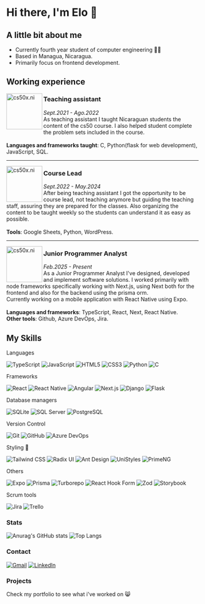 # Hi there, I'm Elo 🤠

## A little bit about me 
- Currently fourth year student of computer engineering 👩‍💻
- Based in Managua, Nicaragua.
- Primarily focus on frontend development.

## Working experience 

[<img align="left" height="94px" width="94px" alt="cs50x.ni" src="https://code-fu.net.ni/wp-content/uploads/2024/07/Code-FU-Landscape.svg"/>](https://code-fu.net.ni/)
### Teaching assistant 
*Sept.2021 - Ago.2022* \
As teaching assistant I taught Nicaraguan students the content of the cs50 course. I also helped student complete the problem sets included in the course. \
<br/>
**Languages and frameworks taught**: C, Python(flask for web development), JavaScript, SQL.
<br/>
___
[<img align="left" height="94px" width="94px" alt="cs50x.ni" src="https://code-fu.net.ni/wp-content/uploads/2024/07/Code-FU-Landscape.svg"/>](https://code-fu.net.ni/)
### Course Lead
*Sept.2022 - May.2024* \
After being teaching assistant I got the opportunity to be course lead, not teaching anymore 
but guiding the teaching staff, assuring they are prepared for the classes. Also organizing the content to be taught weekly so the students can understand it as easy as possible.
\
<br/>
**Tools**: Google Sheets, Python, WordPress.
<br/>

___
[<img align="left" height="94px" width="94px" alt="cs50x.ni" src="https://sistematica.io/img/logo.png"/>](https://sistematica.io/)
### Junior Programmer Analyst
*Feb.2025 - Present* \
As a Junior Programmer Analyst I've designed, developed and implement software solutions. I worked primarily with node frameworks specifically working with Next.js, using Next both for the frontend and also for the backend using the prisma orm. \
Currently working on a mobile application with React Native using Expo.
\
<br/>
**Languages and frameworks**: TypeScript, React, Next, React Native. \
**Other tools**: Github, Azure DevOps, Jira.
<br/>

## My Skills
Languages 
<p>
  <img src="https://img.shields.io/badge/TypeScript-3178C6?style=for-the-badge&logo=typescript&logoColor=white" alt="TypeScript"/>
  <img src="https://img.shields.io/badge/JavaScript-F7DF1E?style=for-the-badge&logo=javascript&logoColor=black" alt="JavaScript"/>
  <img src="https://img.shields.io/badge/HTML5-E34F26?style=for-the-badge&logo=html5&logoColor=white" alt="HTML5"/>
  <img src="https://img.shields.io/badge/CSS3-1572B6?style=for-the-badge&logo=css3&logoColor=white" alt="CSS3"/>
  <img src="https://img.shields.io/badge/Python-3776AB?style=for-the-badge&logo=python&logoColor=white" alt="Python"/>
    <img src="https://img.shields.io/badge/C-00599C?style=for-the-badge&logo=c&logoColor=white" alt="C"/>
</p>
Frameworks 
<p>
  <img src="https://img.shields.io/badge/React-20232A?style=for-the-badge&logo=react&logoColor=61DAFB" alt="React"/>
  <img src="https://img.shields.io/badge/React_Native-20232A?style=for-the-badge&logo=react&logoColor=61DAFB" alt="React Native"/>
  <img src="https://img.shields.io/badge/Angular-DD0031?style=for-the-badge&logo=angular&logoColor=white" alt="Angular"/>
  <img src="https://img.shields.io/badge/Next.js-000000?style=for-the-badge&logo=nextdotjs&logoColor=white" alt="Next.js"/>
  <img src="https://img.shields.io/badge/Django-092E20?style=for-the-badge&logo=django&logoColor=white" alt="Django"/>
  <img src="https://img.shields.io/badge/Flask-000000?style=for-the-badge&logo=flask&logoColor=white" alt="Flask"/>
</p>
Database managers 
<p>
  <img src="https://img.shields.io/badge/SQLite-003B57?style=for-the-badge&logo=sqlite&logoColor=white" alt="SQLite"/>
  <img src="https://img.shields.io/badge/SQL_Server-CC2927?style=for-the-badge&logo=microsoftsqlserver&logoColor=white" alt="SQL Server"/>
  <img src="https://img.shields.io/badge/PostgreSQL-4169E1?style=for-the-badge&logo=postgresql&logoColor=white" alt="PostgreSQL"/>
</p>
Version Control 
<p>
  <img src="https://img.shields.io/badge/Git-F05032?style=for-the-badge&logo=git&logoColor=white" alt="Git"/>
  <img src="https://img.shields.io/badge/GitHub-181717?style=for-the-badge&logo=github&logoColor=white" alt="GitHub"/>
  <img src="https://img.shields.io/badge/Azure_DevOps-0078D7?style=for-the-badge&logo=azuredevops&logoColor=white" alt="Azure DevOps"/>
</p>
Styling 🎨 
<p>
  <img src="https://img.shields.io/badge/Tailwind_CSS-06B6D4?style=for-the-badge&logo=tailwind-css&logoColor=white" alt="Tailwind CSS"/>
  <img src="https://img.shields.io/badge/Radix_UI-000000?style=for-the-badge&logo=radix-ui&logoColor=white" alt="Radix UI"/>
  <img src="https://img.shields.io/badge/Ant_Design-0170FE?style=for-the-badge&logo=antdesign&logoColor=white" alt="Ant Design"/>
  <img src="https://img.shields.io/badge/UniStyles-FF4785?style=for-the-badge&logo=unistyles&logoColor=white" alt="UniStyles"/>
  <img src="https://img.shields.io/badge/PrimeNG-00B7C2?style=for-the-badge&logo=primeng&logoColor=white" alt="PrimeNG"/>
</p>
Others 
<p>
  <img src="https://img.shields.io/badge/Expo-1B1F23?style=for-the-badge&logo=expo&logoColor=white" alt="Expo"/>
  <img src="https://img.shields.io/badge/Prisma-0C344B?style=for-the-badge&logo=prisma&logoColor=white" alt="Prisma"/>
  <img src="https://img.shields.io/badge/Turborepo-000000?style=for-the-badge&logo=turborepo&logoColor=white" alt="Turborepo"/>
  <img src="https://img.shields.io/badge/React_Hook_Form-FF6C37?style=for-the-badge&logo=reacthookform&logoColor=white" alt="React Hook Form"/>
  <img src="https://img.shields.io/badge/Zod-000000?style=for-the-badge&logo=zod&logoColor=white" alt="Zod"/>
  <img src="https://img.shields.io/badge/Storybook-FF4785?style=for-the-badge&logo=storybook&logoColor=white" alt="Storybook"/>
</p>
Scrum tools 
<p>
  <img src="https://img.shields.io/badge/Jira-0052CC?style=for-the-badge&logo=jira&logoColor=white" alt="Jira"/>
  <img src="https://img.shields.io/badge/Trello-0079BF?style=for-the-badge&logo=trello&logoColor=white" alt="Trello"/>
</p>

### Stats
![Anurag's GitHub stats](https://github-readme-stats.vercel.app/api?username=Elomolina&show_icons=true&theme=radical)
![Top Langs](https://github-readme-stats.vercel.app/api/top-langs/?username=Elomolina&layout=compact)

### Contact
  <a href="https://mail.google.com/mail/u/0/?fs=1&to=eloissemolina@gmail.com&tf=cm" title="Gmail">
  <img src="https://img.shields.io/badge/-Gmail-FF0000?style=flat-square&labelColor=FF0000&logo=gmail&logoColor=white&link=LINK-DO-SEU-GMAIL" alt="Gmail"/></a>
  <a href="https://www.linkedin.com/in/eloisse-francesca-molina-camacho-6606731b5" title="LinkedIn">
  <img src="https://img.shields.io/badge/-Linkedin-0e76a8?style=flat-square&logo=Linkedin&logoColor=white&link=LINK-DO-SEU-LINKEDIN" alt="LinkedIn"/></a>
  <br/>
  
### Projects
Check my portfolio to see what i've worked on 😸
